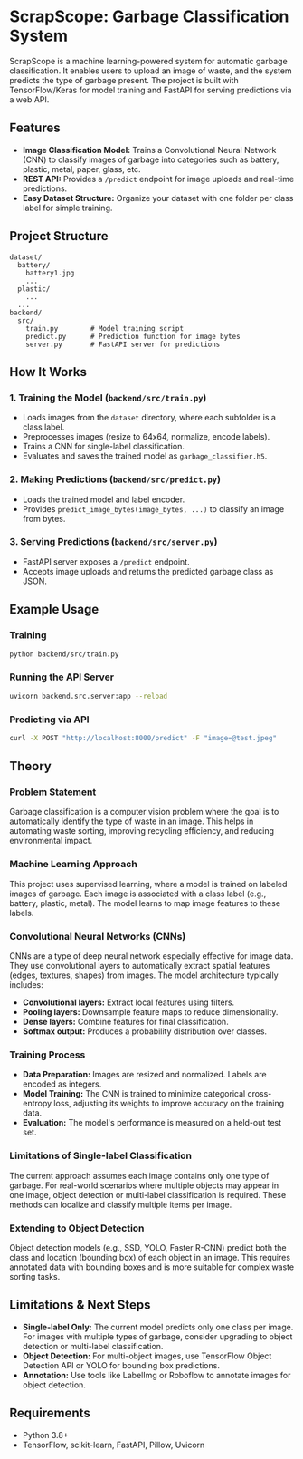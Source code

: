 # ScrapScope: Garbage Classification System

ScrapScope is a machine learning-powered system for automatic garbage classification. It enables users to upload an image of waste, and the system predicts the type of garbage present. The project is built with TensorFlow/Keras for model training and FastAPI for serving predictions via a web API.

## Features
- **Image Classification Model:** Trains a Convolutional Neural Network (CNN) to classify images of garbage into categories such as battery, plastic, metal, paper, glass, etc.
- **REST API:** Provides a `/predict` endpoint for image uploads and real-time predictions.
- **Easy Dataset Structure:** Organize your dataset with one folder per class label for simple training.

## Project Structure
```
dataset/
  battery/
    battery1.jpg
    ...
  plastic/
    ...
  ...
backend/
  src/
    train.py        # Model training script
    predict.py      # Prediction function for image bytes
    server.py       # FastAPI server for predictions
```

## How It Works
### 1. Training the Model (`backend/src/train.py`)
- Loads images from the `dataset` directory, where each subfolder is a class label.
- Preprocesses images (resize to 64x64, normalize, encode labels).
- Trains a CNN for single-label classification.
- Evaluates and saves the trained model as `garbage_classifier.h5`.

### 2. Making Predictions (`backend/src/predict.py`)
- Loads the trained model and label encoder.
- Provides `predict_image_bytes(image_bytes, ...)` to classify an image from bytes.

### 3. Serving Predictions (`backend/src/server.py`)
- FastAPI server exposes a `/predict` endpoint.
- Accepts image uploads and returns the predicted garbage class as JSON.

## Example Usage
### Training
```bash
python backend/src/train.py
```

### Running the API Server
```bash
uvicorn backend.src.server:app --reload
```

### Predicting via API
```bash
curl -X POST "http://localhost:8000/predict" -F "image=@test.jpeg"
```

## Theory

### Problem Statement
Garbage classification is a computer vision problem where the goal is to automatically identify the type of waste in an image. This helps in automating waste sorting, improving recycling efficiency, and reducing environmental impact.

### Machine Learning Approach
This project uses supervised learning, where a model is trained on labeled images of garbage. Each image is associated with a class label (e.g., battery, plastic, metal). The model learns to map image features to these labels.

### Convolutional Neural Networks (CNNs)
CNNs are a type of deep neural network especially effective for image data. They use convolutional layers to automatically extract spatial features (edges, textures, shapes) from images. The model architecture typically includes:
- **Convolutional layers:** Extract local features using filters.
- **Pooling layers:** Downsample feature maps to reduce dimensionality.
- **Dense layers:** Combine features for final classification.
- **Softmax output:** Produces a probability distribution over classes.

### Training Process
- **Data Preparation:** Images are resized and normalized. Labels are encoded as integers.
- **Model Training:** The CNN is trained to minimize categorical cross-entropy loss, adjusting its weights to improve accuracy on the training data.
- **Evaluation:** The model's performance is measured on a held-out test set.

### Limitations of Single-label Classification
The current approach assumes each image contains only one type of garbage. For real-world scenarios where multiple objects may appear in one image, object detection or multi-label classification is required. These methods can localize and classify multiple items per image.

### Extending to Object Detection
Object detection models (e.g., SSD, YOLO, Faster R-CNN) predict both the class and location (bounding box) of each object in an image. This requires annotated data with bounding boxes and is more suitable for complex waste sorting tasks.

## Limitations & Next Steps
- **Single-label Only:** The current model predicts only one class per image. For images with multiple types of garbage, consider upgrading to object detection or multi-label classification.
- **Object Detection:** For multi-object images, use TensorFlow Object Detection API or YOLO for bounding box predictions.
- **Annotation:** Use tools like LabelImg or Roboflow to annotate images for object detection.

## Requirements
- Python 3.8+
- TensorFlow, scikit-learn, FastAPI, Pillow, Uvicorn


